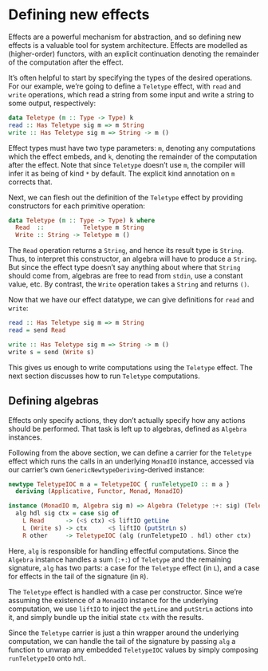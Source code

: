 # Defining new effects

Effects are a powerful mechanism for abstraction, and so defining new effects is a valuable tool for system architecture. Effects are modelled as (higher-order) functors, with an explicit continuation denoting the remainder of the computation after the effect.

It’s often helpful to start by specifying the types of the desired operations. For our example, we’re going to define a `Teletype` effect, with `read` and `write` operations, which read a string from some input and write a string to some output, respectively:

```haskell
data Teletype (m :: Type -> Type) k
read :: Has Teletype sig m => m String
write :: Has Teletype sig m => String -> m ()
```

Effect types must have two type parameters: `m`, denoting any computations which the effect embeds, and `k`, denoting the remainder of the computation after the effect. Note that since `Teletype` doesn’t use `m`, the compiler will infer it as being of kind `*` by default. The explicit kind annotation on `m` corrects that.

Next, we can flesh out the definition of the `Teletype` effect by providing constructors for each primitive operation:

```haskell
data Teletype (m :: Type -> Type) k where
  Read  ::           Teletype m String
  Write :: String -> Teletype m ()
```

The `Read` operation returns a `String`, and hence its result type is `String`. Thus, to interpret this constructor, an algebra will have to produce a `String`. But since the effect type doesn’t say anything about where that `String` should come from, algebras are free to read from `stdin`, use a constant value, etc. By contrast, the `Write` operation takes a `String` and returns `()`.

Now that we have our effect datatype, we can give definitions for `read` and `write`:

```haskell
read :: Has Teletype sig m => m String
read = send Read

write :: Has Teletype sig m => String -> m ()
write s = send (Write s)
```

This gives us enough to write computations using the `Teletype` effect. The next section discusses how to run `Teletype` computations.


## Defining algebras

Effects only specify actions, they don’t actually specify how any actions should be performed. That task is left up to algebras, defined as `Algebra` instances.

Following from the above section, we can define a carrier for the `Teletype` effect which runs the calls in an underlying `MonadIO` instance, accessed via our carrier’s own `GenericNewtypeDeriving`-derived instance:

```haskell
newtype TeletypeIOC m a = TeletypeIOC { runTeletypeIO :: m a }
  deriving (Applicative, Functor, Monad, MonadIO)

instance (MonadIO m, Algebra sig m) => Algebra (Teletype :+: sig) (TeletypeIOC m) where
  alg hdl sig ctx = case sig of
    L Read      -> (<$ ctx) <$ liftIO getLine
    L (Write s) -> ctx      <$ liftIO (putStrLn s)
    R other     -> TeletypeIOC (alg (runTeletypeIO . hdl) other ctx)
```

Here, `alg` is responsible for handling effectful computations. Since the `Algebra` instance handles a sum (`:+:`) of `Teletype` and the remaining signature, `alg` has two parts: a case for the `Teletype` effect (in `L`), and a case for effects in the tail of the signature (in `R`).

The `Teletype` effect is handled with a case per constructor. Since we’re assuming the existence of a `MonadIO` instance for the underlying computation, we use `liftIO` to inject the `getLine` and `putStrLn` actions into it, and simply bundle up the initial state `ctx` with the results.

Since the `Teletype` carrier is just a thin wrapper around the underlying computation, we can handle the tail of the signature by passing `alg` a function to unwrap any embedded `TeletypeIOC` values by simply composing `runTeletypeIO` onto `hdl`.
